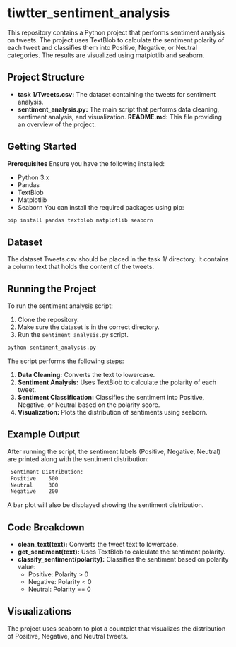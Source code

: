 # tiwtter_sentiment_analysis


This repository contains a Python project that performs sentiment analysis on tweets. The project uses TextBlob to calculate the sentiment polarity of each tweet and classifies them into Positive, Negative, or Neutral categories. The results are visualized using matplotlib and seaborn.

## Project Structure
+ **task 1/Tweets.csv:** The dataset containing the tweets for sentiment analysis.
+ **sentiment_analysis.py:** The main script that performs data cleaning, sentiment analysis, and visualization.
**README.md:** This file providing an overview of the project.
## Getting Started
**Prerequisites**
Ensure you have the following installed:

* Python 3.x
* Pandas
* TextBlob
* Matplotlib
* Seaborn
You can install the required packages using pip:
```bash
pip install pandas textblob matplotlib seaborn
```
## Dataset
The dataset Tweets.csv should be placed in the task 1/ directory. It contains a column text that holds the content of the tweets.

## Running the Project
To run the sentiment analysis script:

1. Clone the repository.
2. Make sure the dataset is in the correct directory.
3. Run the `sentiment_analysis.py` script.
```bash
python sentiment_analysis.py
```
The script performs the following steps:

1. **Data Cleaning:** Converts the text to lowercase.
2. **Sentiment Analysis:** Uses TextBlob to calculate the polarity of each tweet.
3. **Sentiment Classification:** Classifies the sentiment into Positive, Negative, or Neutral based on the polarity score.
4. **Visualization:** Plots the distribution of sentiments using seaborn.
## Example Output
After running the script, the sentiment labels (Positive, Negative, Neutral) are printed along with the sentiment distribution:
```bash
 Sentiment Distribution:
 Positive    500
 Neutral     300
 Negative    200
```
 A bar plot will also be displayed showing the sentiment distribution.

## Code Breakdown
+ **clean_text(text):** Converts the tweet text to lowercase.
+ **get_sentiment(text):** Uses TextBlob to calculate the sentiment polarity.
+ **classify_sentiment(polarity):** Classifies the sentiment based on polarity value:
  * Positive: Polarity > 0
  * Negative: Polarity < 0
  * Neutral: Polarity == 0
## Visualizations
The project uses seaborn to plot a countplot that visualizes the distribution of Positive, Negative, and Neutral tweets.
